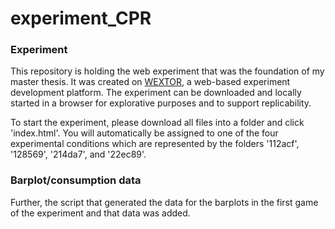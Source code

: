 # experiment_CPR
### Experiment
This repository is holding the web experiment that was the foundation of my master thesis. It was created on [WEXTOR](https://wextor.eu/wextor/en/), a web-based experiment development platform. The experiment can be downloaded and locally started in a browser for explorative purposes and to support replicability.

To start the experiment, please download all files into a folder and click 'index.html'. You will automatically be assigned to one of the four experimental conditions which are represented by the folders '112acf', '128569', '214da7', and '22ec89'.

### Barplot/consumption data
Further, the script that generated the data for the barplots in the first game of the experiment and that data was added.
